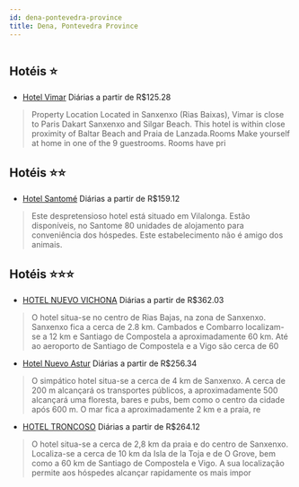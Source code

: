 ```yaml
---
id: dena-pontevedra-province
title: Dena, Pontevedra Province
---
```


<center><img src="https://assets.cosmos-data.com/1/0e4601393ad22b2d0d362b25104ea98f/356284.jpg" alt="" /></center>


## Hotéis ⭐️

-    [Hotel Vimar](https://www.hurb.com/aud/https://www.hurb.com/hoteis/dena/hotel-vimar-JNP-JP105252?cmp=18055) Diárias a partir de R$125.28
   > Property Location Located in Sanxenxo (Rias Baixas), Vimar is close to Paris Dakart Sanxenxo and Silgar Beach. This hotel is within close proximity of Baltar Beach and Praia de Lanzada.Rooms Make yourself at home in one of the 9 guestrooms. Rooms have pri

## Hotéis ⭐️⭐️

-    [Hotel Santomé](https://www.hurb.com/aud/https://www.hurb.com/hoteis/dena/hotel-santome-JNP-JP300815?cmp=18055) Diárias a partir de R$159.12
   > Este despretensioso hotel está situado em Vilalonga. Estão disponíveis, no Santome 80 unidades de alojamento para conveniência dos hóspedes. Este estabelecimento não é amigo dos animais. 

## Hotéis ⭐️⭐️⭐️

-    [HOTEL NUEVO VICHONA](https://www.hurb.com/aud/https://www.hurb.com/hoteis/dena/hotel-nuevo-vichona-JNP-JP061612?cmp=18055) Diárias a partir de R$362.03
   > O hotel situa-se no centro de Rias Bajas, na zona de Sanxenxo. Sanxenxo fica a cerca de 2.8 km. Cambados e Combarro localizam-se a 12 km e Santiago de Compostela a aproximadamente 60 km. Até ao aeroporto de Santiago de Compostela e a Vigo são cerca de 60 
-    [Hotel Nuevo Astur](https://www.hurb.com/aud/https://www.hurb.com/hoteis/dena/hotel-nuevo-astur-JNP-JP170712?cmp=18055) Diárias a partir de R$256.34
   > O simpático hotel situa-se a cerca de 4 km de Sanxenxo. A cerca de 200 m alcançará os transportes públicos, a aproximadamente 500 alcançará uma floresta, bares e pubs, bem como o centro da cidade após 600 m. O mar fica a aproximadamente 2 km e a praia, re
-    [HOTEL TRONCOSO](https://www.hurb.com/aud/https://www.hurb.com/hoteis/dena/hotel-troncoso-JNP-JP203534?cmp=18055) Diárias a partir de R$264.12
   > O hotel situa-se a cerca de 2,8 km da praia e do centro de Sanxenxo. Localiza-se a cerca de 10 km da Isla de la Toja e de O Grove, bem como a 60 km de Santiago de Compostela e Vigo. A sua localização permite aos hóspedes alcançar rapidamente os mais impor

